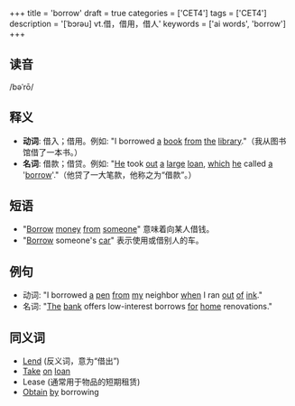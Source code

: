 +++
title = 'borrow'
draft = true
categories = ['CET4']
tags = ['CET4']
description = '[ˈbɔrəu] vt.借，借用，借人'
keywords = ['ai words', 'borrow']
+++

## 读音
/bəˈrō/

## 释义
- **动词**: 借入；借用。例如: "I borrowed [a](/post/a/) [book](/post/book/) [from](/post/from/) [the](/post/the/) [library](/post/library/)."（我从图书馆借了一本书。）
- **名词**: 借款；借贷。例如: "[He](/post/he/) took [out](/post/out/) [a](/post/a/) [large](/post/large/) [loan](/post/loan/), [which](/post/which/) [he](/post/he/) called [a](/post/a/) '[borrow](/post/borrow/)'."（他贷了一大笔款，他称之为“借款”。）

## 短语
- "[Borrow](/post/borrow/) [money](/post/money/) [from](/post/from/) [someone](/post/someone/)" 意味着向某人借钱。
- "[Borrow](/post/borrow/) someone's [car](/post/car/)" 表示使用或借别人的车。

## 例句
- 动词: "I borrowed [a](/post/a/) [pen](/post/pen/) [from](/post/from/) [my](/post/my/) neighbor [when](/post/when/) I ran [out](/post/out/) [of](/post/of/) [ink](/post/ink/)."
- 名词: "[The](/post/the/) [bank](/post/bank/) offers low-interest borrows [for](/post/for/) [home](/post/home/) renovations."

## 同义词
- [Lend](/post/lend/) (反义词，意为“借出”)
- [Take](/post/take/) [on](/post/on/) [loan](/post/loan/)
- Lease (通常用于物品的短期租赁)
- [Obtain](/post/obtain/) [by](/post/by/) borrowing
